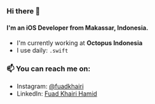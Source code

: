 ### Hi there 👋

#### I'm an iOS Developer from Makassar, Indonesia.

- I'm currently working at **Octopus Indonesia**
- I use daily: `.swift`

### 📫 You can reach me on:
* Instagram: [@fuadkhairi](https://www.instagram.com/fuadkhairi/)
* LinkedIn: [Fuad Khairi Hamid](https://www.linkedin.com/in/fuadkhairi/)
